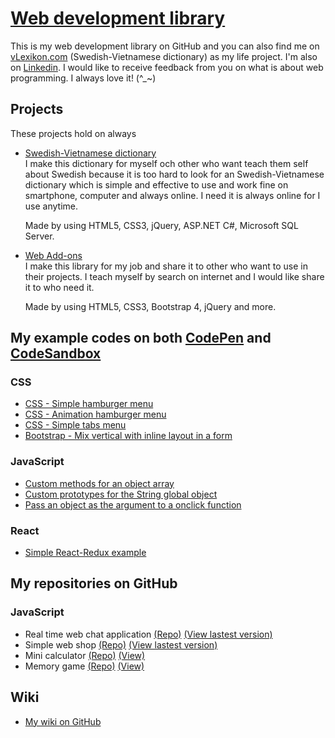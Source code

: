 # [Web development library](https://nguyenkhois.github.io/library/)
This is my web development library on GitHub and you can also find me on [vLexikon.com](https://www.vlexikon.com) (Swedish-Vietnamese dictionary) as my life project. I'm also on [Linkedin](https://www.linkedin.com/in/khoi-le-b5225814b/). I would like to receive feedback from you on what is about web programming. I always love it! (^_~)

## **Projects**
These projects hold on always
* [Swedish-Vietnamese dictionary](https://www.vlexikon.com)<br>
I make this dictionary for myself och other who want teach them self about Swedish because it is too hard to look for an Swedish-Vietnamese dictionary which is simple and effective to use and work fine on smartphone, computer and always online. I need it is always online for I use anytime.

  Made by using HTML5, CSS3, jQuery, ASP.NET C#, Microsoft SQL Server.
* [Web Add-ons](https://nguyenkhois.github.io/)<br>
I make this library for my job and share it to other who want to use in their projects. I teach myself by search on internet and I would like share it to who need it.

  Made by using HTML5, CSS3, Bootstrap 4, jQuery and more.

## **My example codes on both [CodePen](https://codepen.io/khois/collections) and [CodeSandbox](https://codesandbox.io/u/nguyenkhois)**
### CSS
* [CSS - Simple hamburger menu](https://codepen.io/khois/pen/xXBRvK)
* [CSS - Animation hamburger menu](https://codepen.io/khois/pen/dVrzej)
* [CSS - Simple tabs menu](https://codepen.io/khois/pen/boOEjg)
* [Bootstrap - Mix vertical with inline layout in a form](https://codepen.io/khois/pen/BmKGzQ) 

### JavaScript
* [Custom methods for an object array](https://codepen.io/khois/pen/oEJqra/)
* [Custom prototypes for the String global object](https://codepen.io/khois/pen/rdMQQq)
* [Pass an object as the argument to a onclick function](https://codepen.io/khois/pen/WMdEgZ)

### React
* [Simple React-Redux example](https://codesandbox.io/s/lx3y9q51yl)

## **My repositories on GitHub**
### JavaScript
* Real time web chat application [(Repo)](https://github.com/nguyenkhois/chat-application) [(View lastest version)](https://www.vlexikon.com/demo/js-chatapp/v1.1/views/)
* Simple web shop [(Repo)](https://github.com/nguyenkhois/js-mandatory-web-shop) [(View lastest version)](https://www.vlexikon.com/demo/js-mandatory-web-shop-4/views/products.html)
* Mini calculator [(Repo)](https://github.com/nguyenkhois/js-minicalculator) [(View)](https://nguyenkhois.github.io/js-minicalculator/)
* Memory game [(Repo)](https://github.com/nguyenkhois/js-memorygame) [(View)](https://nguyenkhois.github.io/js-memorygame/)

## Wiki
* [My wiki on GitHub](https://github.com/nguyenkhois/library/wiki)
